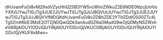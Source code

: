 dHJvamFuOi8vM29xdVZycHhQZ0B3YW5ncWlmZWkuZ2E6NDE0NzcjUmVsYXlfJUYwJTlGJTg3JUE2JUYwJTlGJTg3JUJBQVUtJUYwJTlGJTg3JUE2JUYwJTlGJTg3JUJBQVVfMDQKdHJvamFuOi8vZDBhZDE3YTItZDdlOS00ZTc4LTg5ZmItNzE3MzE2OTZjNDQwQDk5anAudGZ6aGMudG9wOjQ0MyNSZWxheV8lRjAlOUYlODclQUYlRjAlOUYlODclQjVKUC0lRjAlOUYlODclQUYlRjAlOUYlODclQjVKUF8xMwo=